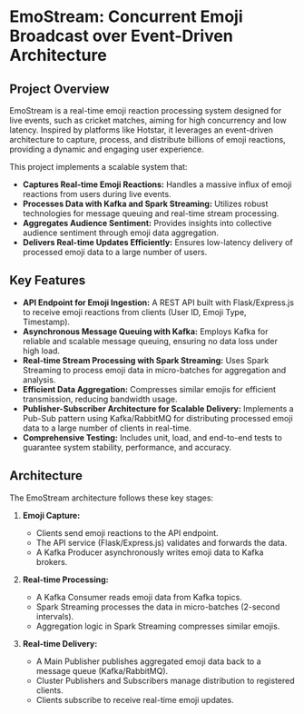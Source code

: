 # EmoStream: Concurrent Emoji Broadcast over Event-Driven Architecture

## Project Overview

EmoStream is a real-time emoji reaction processing system designed for live events, such as cricket matches, aiming for high concurrency and low latency.  Inspired by platforms like Hotstar, it leverages an event-driven architecture to capture, process, and distribute billions of emoji reactions, providing a dynamic and engaging user experience.

This project implements a scalable system that:

* **Captures Real-time Emoji Reactions:**  Handles a massive influx of emoji reactions from users during live events.
* **Processes Data with Kafka and Spark Streaming:** Utilizes robust technologies for message queuing and real-time stream processing.
* **Aggregates Audience Sentiment:**  Provides insights into collective audience sentiment through emoji data aggregation.
* **Delivers Real-time Updates Efficiently:**  Ensures low-latency delivery of processed emoji data to a large number of users.

## Key Features

* **API Endpoint for Emoji Ingestion:**  A REST API built with Flask/Express.js to receive emoji reactions from clients (User ID, Emoji Type, Timestamp).
* **Asynchronous Message Queuing with Kafka:**  Employs Kafka for reliable and scalable message queuing, ensuring no data loss under high load.
* **Real-time Stream Processing with Spark Streaming:**  Uses Spark Streaming to process emoji data in micro-batches for aggregation and analysis.
* **Efficient Data Aggregation:** Compresses similar emojis for efficient transmission, reducing bandwidth usage.
* **Publisher-Subscriber Architecture for Scalable Delivery:**  Implements a Pub-Sub pattern using Kafka/RabbitMQ for distributing processed emoji data to a large number of clients in real-time.
* **Comprehensive Testing:** Includes unit, load, and end-to-end tests to guarantee system stability, performance, and accuracy.

## Architecture

The EmoStream architecture follows these key stages:

1. **Emoji Capture:**
    * Clients send emoji reactions to the API endpoint.
    * The API service (Flask/Express.js) validates and forwards the data.
    * A Kafka Producer asynchronously writes emoji data to Kafka brokers.

2. **Real-time Processing:**
    * A Kafka Consumer reads emoji data from Kafka topics.
    * Spark Streaming processes the data in micro-batches (2-second intervals).
    * Aggregation logic in Spark Streaming compresses similar emojis.

3. **Real-time Delivery:**
    * A Main Publisher publishes aggregated emoji data back to a message queue (Kafka/RabbitMQ).
    * Cluster Publishers and Subscribers manage distribution to registered clients.
    * Clients subscribe to receive real-time emoji updates.
